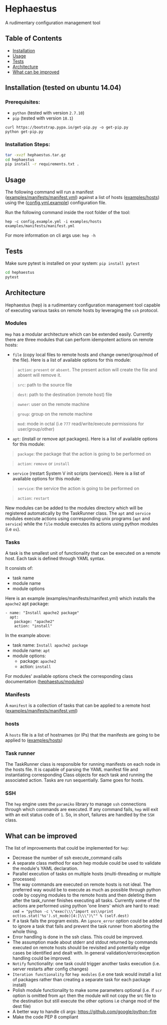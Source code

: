 # Hephaestus

A rudimentary configuration management tool

## Table of Contents

- [Installation](#installation)
- [Usage](#usage)
- [Tests](#tests)
- [Architecture](#architecture)
- [What can be improved](#improvements)

## Installation (tested on ubuntu 14.04)
### Prerequisites:
- `python` (tested with version `2.7.10`)
- `pip` (tested with version `18.1`)
```
curl https://bootstrap.pypa.io/get-pip.py -o get-pip.py
python get-pip.py
```

### Installation Steps:
```sh
tar -xvzf hephaestus.tar.gz
cd hephaestus
pip install -r requirements.txt .
```

## Usage
The following command will run a manifest ([examples/manifests/manifest.yml](examples/manifests/manifest.yml)) against a list of hosts ([examples/hosts](examples/hosts)) using the ([config.yml.example](config.yml.example)) configuration file.

Run the following command inside the root folder of the tool:

`hep -c config.example.yml -i examples/hosts examples/manifests/manifest.yml`

For more information on cli args use:
`hep -h`

## Tests
Make sure pytest is installed on your system: `pip install pytest`
```sh
cd hephaestus
pytest
```

## Architecture
Hephaestus (hep) is a rudimentary configuration management tool capable of executing various tasks on remote hosts by leveraging the `ssh` protocol.

### Modules
`Hep` has a modular architecture which can be extended easily. Currently there are three modules that can perform idempotent actions on remote hosts:
- `file` (copy local files to remote hosts and change owner/group/mod of the file). Here is a list of available options for this module:

> `action`: `present` or `absent`. The present action will create the file and absent will remove it.

> `src`: path to the source file

> `dest`: path to the destination (remote host) file

> `owner`: user on the remote machine

> `group`: group on the remote machine

> `mod`: mode in octal (i.e `777` read/write/execute permissions for user/group/other)


- `apt`: (install or remove apt packages). Here is a list of available options for this module:

> `package`: the package that the action is going to be performed on

> `action`: `remove` or `install`


- `service` (restart System V init scripts (services)). Here is a list of available options for this module:

> `service`: the service the action is going to be performed on

> `action`: `restart`


New modules can be added to the modules directory which will be registered automatically by the TaskRunner class.
The `apt` and `service` modules execute actions using corresponding unix programs (`apt` and `service`) while the `file` module executes its actions using python modules (i.e `os`).

### Tasks
A task is the smallest unit of functionality that can be executed on a remote host. Each task is defined through YAML syntax.

It consists of:
- task name
- module name
- module options

Here is an example (examples/manifests/manifest.yml) which installs the `apache2` apt package:
```
- name: "Install apache2 package"
  apt:
    package: "apache2"
    action: "install"
```
     
In the example above:
- task name: `Install apache2 package`
- module name: `apt`
- module options:
  - package: `apache2`
  - action: `install`

For modules' available options check the corresponding class documentation ([hephaestus/modules](hephaestus/modules))

### Manifests
A `manifest` is a collection of tasks that can be applied to a remote host ([examples/manifests/manifest.yml](examples/manifests/manifest.yml))

### hosts
A `hosts` file is a list of hostnames (or IPs) that the manifests are going to be applied to ([examples/hosts](examples/hosts))
 
### Task runner
The TaskRunner class is responsible for running manifests on each node in the hosts file.
It is capable of parsing the YAML manifest file and instantiating corresponding Class objects for each task and running the associated action. Tasks are run sequentially. Same goes for hosts.

### SSH
The `hep` engine uses the `paramiko` library to manage `ssh` connections through which commands are executed. If any command fails, `hep` will exit with an exit status code of `1`. So, in short, failures are handled by the `SSH` class.

## What can be improved
The list of improvements that could be implemented for `hep`:

- Decrease the number of ssh execute_command calls
- A separate class method for each hep module could be used to validate the module's YAML declaration.
- Parallel execution of tasks on multiple hosts (multi-threading or multiple processes)
- The way commands are executed on remote hosts is not ideal. The preferred way would be to execute as much as possible through python code by copying modules to the remote hosts and then deleting them after the task_runner finishes executing all tasks. Currently some of the actions are performed using python 'one liners' which are hard to read: `cmd = "python -c \"exec(\\\"import os\\nprint oct(os.stat('%s').st_mode)[4:]\\\")\"" % (self.dest)`
- If a task fails the program exists. An `ignore_error` option could be added to ignore a task that fails and prevent the task runner from aborting the whole thing.
- Error handling is done in the ssh class. This could be improved.
- The assumption made about stderr and stdout returned by commands executed on remote hosts should be revisited and potentially edge cases be identified and dealt with. In general validation/error/exception handling could be improved.
- `Notify` functionality: one task could trigger another tasks execution (i.e. server restarts after config changes)
- `Iteration functionality` for `hep modules` (i.e one task would install a list of packages rather than creating a separate task for each package install)
- Polish module functionality to make some parameters optional (i.e. if `scr` option is omitted from `apt` then the module will not copy the src file to the destination but still execute the other options i.e change mod of the dest file)
- A better way to handle cli args: https://github.com/google/python-fire
- Make the code PEP 8 compliant
